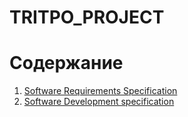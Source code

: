 # TRITPO_PROJECT

# Содержание
1. [Software Requirements Specification](SRS)
2. [Software Development specification](SDS)  
